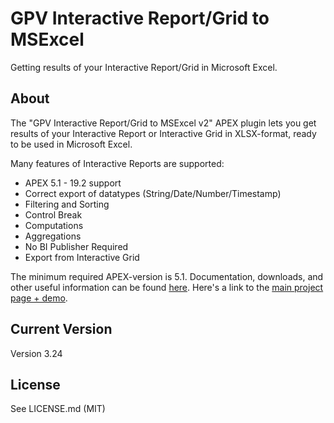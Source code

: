 GPV Interactive Report/Grid to MSExcel
=================================
Getting results of your Interactive Report/Grid in Microsoft Excel. 

## About

The "GPV Interactive Report/Grid to MSExcel v2" APEX plugin lets you get results of your Interactive Report or Interactive Grid in XLSX-format, ready to be used in Microsoft Excel.

Many features of Interactive Reports are supported:
 *  APEX 5.1 - 19.2 support
 *  Correct export of datatypes (String/Date/Number/Timestamp)
 *  Filtering and Sorting
 *  Control Break
 *  Computations
 *  Aggregations
 *  No BI Publisher Required
 *  Export from Interactive Grid

The minimum required APEX-version is 5.1. 
Documentation, downloads, and other useful information can be found [here](http://glebovpavel.github.io/Description_IR_TO_XSLX/).
Here's a link to the [main project page + demo](http://glebovpavel.github.io/Description_IR_TO_XSLX/).

## Current Version

Version 3.24

## License

See LICENSE.md (MIT)
